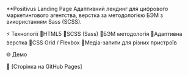 **Positivus Landing Page
Адаптивний лендинг для цифрового маркетингового агентства, верстка за методологією БЭМ з використанням Sass (SCSS).

⚡ Технології
🧩HTML5
🧩SCSS (Sass)
🧩БЭМ методологія
🧩Адаптивна верстка
🧩CSS Grid / Flexbox
🧩Медіа-запити для різних пристроїв


🌐 Демо

🔗 [Сторінка на GitHub Pages] 
